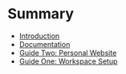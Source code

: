 # Summary

* [Introduction](README.md)
* [Documentation](guides/DOCUMENTATION.md)
* [Guide Two: Personal Website](guides/personal_website/README.md)
* [Guide One: Workspace Setup](guides/workspace_setup/README.md)

